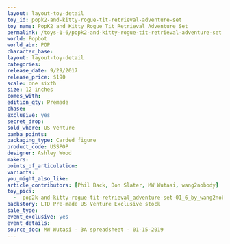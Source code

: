 ```yaml
---
layout: layout-toy-detail 
toy_id: popk2-and-kitty-rogue-tit-retrieval-adventure-set
toy_name: PopK2 and Kitty Rogue Tit Retrieval Adventure Set
permalink: /toys-1-6/popk2-and-kitty-rogue-tit-retrieval-adventure-set.html
world: Popbot
world_abr: POP
character_base: 
layout: layout-toy-detail
categories: 
release_date: 9/29/2017
release_price: $190 
scale: one sixth
size: 12 inches
comes_with: 
edition_qty: Premade
chase: 
exclusive: yes
secret_drop: 
sold_where: US Venture
bamba_points: 
packaging_type: Carded figure
product_code: USSPOP
designer: Ashley Wood
makers: 
points_of_articulation: 
variants: 
you_might_also_like: 
article_contributors: [Phil Back, Don Slater, MW Wutasi, wang2nobody]
toy_pics: 
  -  pop2k-and-kitty-rogue-tit-retrieval_adventure-set-01_6_by_wang2nobody.jpg
backstory: LTD Pre-made US Venture Exclusive stock
sale_type: 
event_exclusive: yes
event_details: 
source_doc: MW Wutasi - 3A spreadsheet - 01-15-2019
---
```

